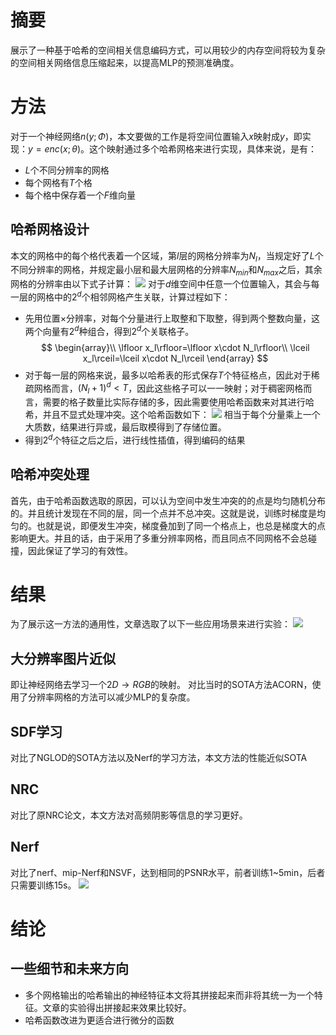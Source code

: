 # 摘要
展示了一种基于哈希的空间相关信息编码方式，可以用较少的内存空间将较为复杂的空间相关网络信息压缩起来，以提高MLP的预测准确度。

# 方法
对于一个神经网络$n(y;\Phi)$，本文要做的工作是将空间位置输入$x$映射成$y$，即实现：$y=enc(x;\theta)$。这个映射通过多个哈希网格来进行实现，具体来说，是有：
+ $L$个不同分辨率的网格
+ 每个网格有$T$个格
+ 每个格中保存着一个$F$维向量
## 哈希网格设计
本文的网格中的每个格代表着一个区域，第$l$层的网格分辨率为$N_l$，当规定好了$L$个不同分辨率的网格，并规定最小层和最大层网格的分辨率$N_{min}$和$N_{max}$之后，其余网格的分辨率由以下式子计算：
![](26.png)
对于$d$维空间中任意一个位置输入，其会与每一层的网格中的$2^d$个相邻网格产生关联，计算过程如下：
+ 先用位置$\times$分辨率，对每个分量进行上取整和下取整，得到两个整数向量，这两个向量有$2^d$种组合，得到$2^d$个关联格子。
$$
\begin{array}\\
\lfloor x_l\rfloor=\lfloor x\cdot N_l\rfloor\\
\lceil x_l\rceil=\lceil x\cdot N_l\rceil
\end{array}
$$
+ 对于每一层的网格来说，最多以哈希表的形式保存$T$个特征格点，因此对于稀疏网格而言，$(N_l+1)^d<T$，因此这些格子可以一一映射；对于稠密网格而言，需要的格子数量比实际存储的多，因此需要使用哈希函数来对其进行哈希，并且不显式处理冲突。这个哈希函数如下：
![](27.png)
相当于每个分量乘上一个大质数，结果进行异或，最后取模得到了存储位置。
+ 得到$2^d$个特征之后之后，进行线性插值，得到编码的结果
## 哈希冲突处理
首先，由于哈希函数选取的原因，可以认为空间中发生冲突的的点是均匀随机分布的。并且统计发现在不同的层，同一个点并不总冲突。这就是说，训练时梯度是均匀的。也就是说，即便发生冲突，梯度叠加到了同一个格点上，也总是梯度大的点影响更大。并且的话，由于采用了多重分辨率网格，而且同点不同网格不会总碰撞，因此保证了学习的有效性。
# 结果
为了展示这一方法的通用性，文章选取了以下一些应用场景来进行实验：
![](28.png)
## 大分辨率图片近似
即让神经网络去学习一个$2D\rightarrow RGB$的映射。
对比当时的SOTA方法ACORN，使用了分辨率网格的方法可以减少MLP的复杂度。
## SDF学习
对比了NGLOD的SOTA方法以及Nerf的学习方法，本文方法的性能近似SOTA
## NRC
对比了原NRC论文，本文方法对高频阴影等信息的学习更好。
## Nerf
对比了nerf、mip-Nerf和NSVF，达到相同的PSNR水平，前者训练1~5min，后者只需要训练15s。
![](29.png)
# 结论
## 一些细节和未来方向
+ 多个网格输出的哈希输出的神经特征本文将其拼接起来而非将其统一为一个特征。文章的实验得出拼接起来效果比较好。
+ 哈希函数改进为更适合进行微分的函数
